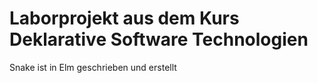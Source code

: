 # Laborprojekt aus dem Kurs Deklarative Software Technologien
Snake ist in Elm geschrieben und erstellt
